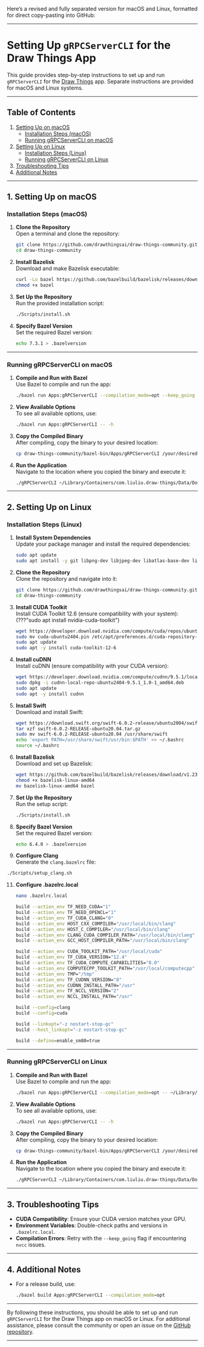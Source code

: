 Here’s a revised and fully separated version for macOS and Linux, formatted for direct copy-pasting into GitHub:

---

# Setting Up `gRPCServerCLI` for the Draw Things App

This guide provides step-by-step instructions to set up and run `gRPCServerCLI` for the [Draw Things](https://github.com/drawthingsai/draw-things-community) app. Separate instructions are provided for macOS and Linux systems.

---

## Table of Contents

1. [Setting Up on macOS](#setting-up-on-macos)
   - [Installation Steps (macOS)](#installation-steps-macos)
   - [Running gRPCServerCLI on macOS](#running-grpcservercli-on-macos)
2. [Setting Up on Linux](#setting-up-on-linux)
   - [Installation Steps (Linux)](#installation-steps-linux)
   - [Running gRPCServerCLI on Linux](#running-grpcservercli-on-linux)
3. [Troubleshooting Tips](#troubleshooting-tips)
4. [Additional Notes](#additional-notes)

---

## 1. Setting Up on macOS

### Installation Steps (macOS)

1. **Clone the Repository**  
   Open a terminal and clone the repository:
   ```bash
   git clone https://github.com/drawthingsai/draw-things-community.git
   cd draw-things-community
   ```

2. **Install Bazelisk**  
   Download and make Bazelisk executable:
   ```bash
   curl -Lo bazel https://github.com/bazelbuild/bazelisk/releases/download/v1.23.0/bazelisk-darwin-arm64
   chmod +x bazel
   ```

3. **Set Up the Repository**  
   Run the provided installation script:
   ```bash
   ./Scripts/install.sh
   ```

4. **Specify Bazel Version**  
   Set the required Bazel version:
   ```bash
   echo 7.3.1 > .bazelversion
   ```

---

### Running gRPCServerCLI on macOS

1. **Compile and Run with Bazel**  
   Use Bazel to compile and run the app:
   ```bash
   ./bazel run Apps:gRPCServerCLI --compilation_mode=opt --keep_going -- ~/Library/Containers/com.liuliu.draw-things/Data/Documents/Models
   ```

2. **View Available Options**  
   To see all available options, use:
   ```bash
   ./bazel run Apps:gRPCServerCLI -- -h
   ```

3. **Copy the Compiled Binary**  
   After compiling, copy the binary to your desired location:
   ```bash
   cp draw-things-community/bazel-bin/Apps/gRPCServerCLI /your/desired/path
   ```

4. **Run the Application**  
   Navigate to the location where you copied the binary and execute it:
   ```bash
   ./gRPCServerCLI ~/Library/Containers/com.liuliu.draw-things/Data/Documents/Models
   ```

---

## 2. Setting Up on Linux

### Installation Steps (Linux)

1. **Install System Dependencies**  
   Update your package manager and install the required dependencies:
   ```bash
   sudo apt update
   sudo apt install -y git libpng-dev libjpeg-dev libatlas-base-dev libblas-dev libgsl-dev clang libomp-dev llvm 
   ```

2. **Clone the Repository**  
   Clone the repository and navigate into it:
   ```bash
   git clone https://github.com/drawthingsai/draw-things-community.git
   cd draw-things-community
   ```

3. **Install CUDA Toolkit**  
   Install CUDA Toolkit 12.6 (ensure compatibility with your system):
   (???"sudo apt install nvidia-cuda-toolkit")

   ```bash
   wget https://developer.download.nvidia.com/compute/cuda/repos/ubuntu2404/x86_64/cuda-ubuntu2404.pin
   sudo mv cuda-ubuntu2404.pin /etc/apt/preferences.d/cuda-repository-pin-600
   sudo apt update
   sudo apt -y install cuda-toolkit-12-6
   ```

5. **Install cuDNN**  
   Install cuDNN (ensure compatibility with your CUDA version):
   ```bash
   wget https://developer.download.nvidia.com/compute/cudnn/9.5.1/local_installers/cudnn-local-repo-ubuntu2404-9.5.1_1.0-1_amd64.deb
   sudo dpkg -i cudnn-local-repo-ubuntu2404-9.5.1_1.0-1_amd64.deb
   sudo apt update
   sudo apt -y install cudnn
   ```

6. **Install Swift**  
   Download and install Swift:
   ```bash
   wget https://download.swift.org/swift-6.0.2-release/ubuntu2004/swift-6.0.2-RELEASE/swift-6.0.2-RELEASE-ubuntu20.04.tar.gz
   tar xzf swift-6.0.2-RELEASE-ubuntu20.04.tar.gz
   sudo mv swift-6.0.2-RELEASE-ubuntu20.04 /usr/share/swift
   echo 'export PATH=/usr/share/swift/usr/bin:$PATH' >> ~/.bashrc
   source ~/.bashrc
   ```

7. **Install Bazelisk**  
   Download and set up Bazelisk:
   ```bash
   wget https://github.com/bazelbuild/bazelisk/releases/download/v1.23.0/bazelisk-linux-amd64
   chmod +x bazelisk-linux-amd64
   mv bazelisk-linux-amd64 bazel
   ```

8. **Set Up the Repository**  
   Run the setup script:
   ```bash
   ./Scripts/install.sh
   ```

9. **Specify Bazel Version**  
   Set the required Bazel version:
   ```bash
   echo 6.4.0 > .bazelversion
   ```

10. **Configure Clang**  
   Generate the `clang.bazelrc` file:
   ```bash
   ./Scripts/setup_clang.sh
   ```

11. **Configure .bazelrc.local**
    ```bash
    nano .bazelrc.local

    build --action_env TF_NEED_CUDA="1"
    build --action_env TF_NEED_OPENCL="1"
    build --action_env TF_CUDA_CLANG="0"
    build --action_env HOST_CXX_COMPILER="/usr/local/bin/clang"
    build --action_env HOST_C_COMPILER="/usr/local/bin/clang"
    build --action_env CLANG_CUDA_COMPILER_PATH="/usr/local/bin/clang"
    build --action_env GCC_HOST_COMPILER_PATH="/usr/local/bin/clang"

    build --action_env CUDA_TOOLKIT_PATH="/usr/local/cuda"
    build --action_env TF_CUDA_VERSION="12.4"
    build --action_env TF_CUDA_COMPUTE_CAPABILITIES="8.0"
    build --action_env COMPUTECPP_TOOLKIT_PATH="/usr/local/computecpp"
    build --action_env TMP="/tmp"
    build --action_env TF_CUDNN_VERSION="8"
    build --action_env CUDNN_INSTALL_PATH="/usr"
    build --action_env TF_NCCL_VERSION="2"
    build --action_env NCCL_INSTALL_PATH="/usr"

    build --config=clang
    build --config=cuda

    build --linkopt="-z nostart-stop-gc"
    build --host_linkopt="-z nostart-stop-gc"

    build --define=enable_sm80=true
    ```
---

### Running gRPCServerCLI on Linux

1. **Compile and Run with Bazel**  
   Use Bazel to compile and run the app:
   ```bash
   ./bazel run Apps:gRPCServerCLI --compilation_mode=opt -- ~/Library/Containers/com.liuliu.draw-things/Data/Documents/Models
   ```

2. **View Available Options**  
   To see all available options, use:
   ```bash
   ./bazel run Apps:gRPCServerCLI -- -h
   ```

3. **Copy the Compiled Binary**  
   After compiling, copy the binary to your desired location:
   ```bash
   cp draw-things-community/bazel-bin/Apps/gRPCServerCLI /your/desired/path
   ```

4. **Run the Application**  
   Navigate to the location where you copied the binary and execute it:
   ```bash
   ./gRPCServerCLI ~/Library/Containers/com.liuliu.draw-things/Data/Documents/Models
   ```

---

## 3. Troubleshooting Tips

- **CUDA Compatibility**: Ensure your CUDA version matches your GPU.
- **Environment Variables**: Double-check paths and versions in `.bazelrc.local`.
- **Compilation Errors**: Retry with the `--keep_going` flag if encountering `nvcc` issues.

---

## 4. Additional Notes

- For a release build, use:
  ```bash
  ./bazel build Apps:gRPCServerCLI --compilation_mode=opt
  ```

---

By following these instructions, you should be able to set up and run `gRPCServerCLI` for the Draw Things app on macOS or Linux. For additional assistance, please consult the community or open an issue on the [GitHub repository](https://github.com/drawthingsai/draw-things-community).

--- 
